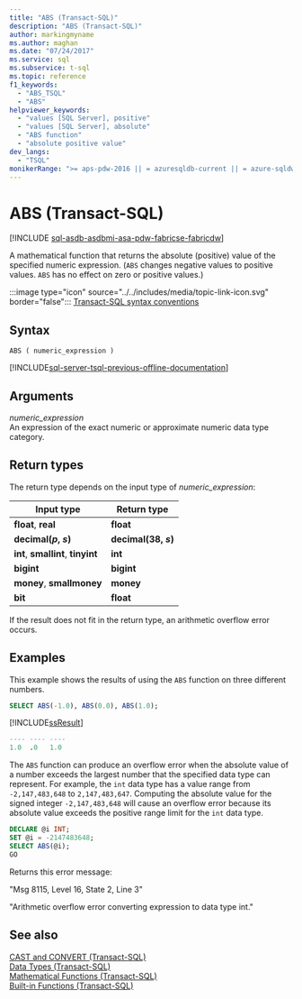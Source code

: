 ```yaml
---
title: "ABS (Transact-SQL)"
description: "ABS (Transact-SQL)"
author: markingmyname
ms.author: maghan
ms.date: "07/24/2017"
ms.service: sql
ms.subservice: t-sql
ms.topic: reference
f1_keywords:
  - "ABS_TSQL"
  - "ABS"
helpviewer_keywords:
  - "values [SQL Server], positive"
  - "values [SQL Server], absolute"
  - "ABS function"
  - "absolute positive value"
dev_langs:
  - "TSQL"
monikerRange: ">= aps-pdw-2016 || = azuresqldb-current || = azure-sqldw-latest || >= sql-server-2016 || >= sql-server-linux-2017 || = azuresqldb-mi-current||=fabric"
---
```


# ABS (Transact-SQL)

[!INCLUDE [sql-asdb-asdbmi-asa-pdw-fabricse-fabricdw](../../includes/applies-to-version/sql-asdb-asdbmi-asa-pdw-fabricse-fabricdw.md)]

A mathematical function that returns the absolute (positive) value of the specified numeric expression. (`ABS` changes negative values to positive values. `ABS` has no effect on zero or positive values.)
  
:::image type="icon" source="../../includes/media/topic-link-icon.svg" border="false"::: [Transact-SQL syntax conventions](../../t-sql/language-elements/transact-sql-syntax-conventions-transact-sql.md)
  
## Syntax  
  
```syntaxsql
ABS ( numeric_expression )  
```  
  
[!INCLUDE[sql-server-tsql-previous-offline-documentation](../../includes/sql-server-tsql-previous-offline-documentation.md)]

## Arguments

*numeric_expression*  
An expression of the exact numeric or approximate numeric data type category.
  
## Return types


The return type depends on the input type of *numeric_expression*:
 
|Input type|Return type|  
|----------|-----------|  
|**float**, **real**|**float**|
|**decimal(*p*, *s*)**|**decimal(38, *s*)**|
|**int**, **smallint**, **tinyint**|**int**|
|**bigint**|**bigint**|
|**money**, **smallmoney**|**money**|
|**bit**|**float**|

If the result does not fit in the return type, an arithmetic overflow error occurs.

## Examples

This example shows the results of using the `ABS` function on three different numbers.
  
```sql
SELECT ABS(-1.0), ABS(0.0), ABS(1.0);  
```  
  
[!INCLUDE[ssResult](../../includes/ssresult-md.md)]

```sql
---- ---- ----  
1.0  .0   1.0  
```  
  
The `ABS` function can produce an overflow error when the absolute value of a number exceeds the largest number that the specified data type can represent. For example, the `int` data type has a value range from `-2,147,483,648` to `2,147,483,647`. Computing the absolute value for the signed integer `-2,147,483,648` will cause an overflow error because its absolute value exceeds the positive range limit for the `int` data type.
  
```sql
DECLARE @i INT;  
SET @i = -2147483648;  
SELECT ABS(@i);  
GO  
```  
  
Returns this error message:
  
"Msg 8115, Level 16, State 2, Line 3"
  
"Arithmetic overflow error converting expression to data type int."

## See also

[CAST and CONVERT &#40;Transact-SQL&#41;](../../t-sql/functions/cast-and-convert-transact-sql.md)  
[Data Types &#40;Transact-SQL&#41;](../../t-sql/data-types/data-types-transact-sql.md)  
[Mathematical Functions &#40;Transact-SQL&#41;](../../t-sql/functions/mathematical-functions-transact-sql.md)  
[Built-in Functions &#40;Transact-SQL&#41;](../../t-sql/functions/functions.md)
